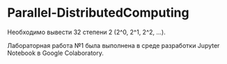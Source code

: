 # Parallel-DistributedComputing

Необходимо вывести 32 степени 2 (2^0, 2^1, 2^2, …).

Лабораторная работа №1 была выполнена в среде разработки Jupyter Notebook в Google Colaboratory.
